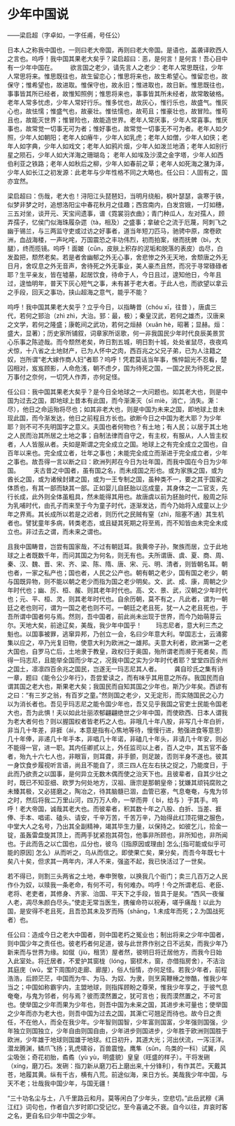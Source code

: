 # 少年中国说

——梁启超（字卓如，一字任甫，号任公）



日本人之称我中国也，一则曰老大帝国，再则曰老大帝国。是语也，盖袭译欧西人之言也。呜呼！我中国其果老大矣乎？梁启超曰：恶，是何言！是何言！吾心目中有一少年中国在。
　　欲言国之老少，请先言人之老少：老年人常思既往，少年人常思将来。惟思既往也，故生留恋心；惟思将来也，故生希望心。惟留恋也，故保守；惟希望也，故进取。惟保守也，故永旧；惟进取也，故日新。惟思既往也，事事皆其所已经者，故惟知照例；惟思将来也，事事皆其所未经者，故常敢破格。老年人常多忧虑，少年人常好行乐。惟多忧也，故灰心，惟行乐也，故盛气。惟灰心也，故怯懦；惟盛气也，故豪壮。惟怯懦也，故苟且；惟豪壮也，故冒险。惟苟且也，故能灭世界；惟冒险也，故能造世界。老年人常厌事，少年人常喜事。惟厌事也，故常觉一切事无可为者；惟好事也，故常觉一切事无不可为者。老年人如夕照，少年人如朝阳；老年人如瘠牛，少年人如乳虎；老年人如僧，少年人如侠；老年人如字典，少年人如戏文；老年人如鸦片烟，少年人如泼兰地酒；老年人如别行星之陨石，少年人如大洋海之珊瑚岛； 老年人如埃及沙漠之金字塔，少年人如西伯利亚之铁路；老年人如秋后之柳，少年人如春前之草；老年人如死海之潴为泽，少年人如长江之初发源：此老年与少年性格不同之大略也。任公曰：人固有之，国亦宜然。

梁启超曰：伤哉，老大也！浔阳江头琵琶妇，当明月绕船，枫叶瑟瑟，衾寒于铁，似梦非梦之时，追想洛阳尘中春花秋月之佳趣；西宫南内，白发宫娥，一灯如穗，三五对坐，谈开元、天宝间遗事，谱《霓裳羽衣曲》；青门种瓜人，左对孺人，顾弄孺子，忆侯门似海珠履杂遝（tà，相及）之盛事；拿破仑之流于厄蔑，阿刺飞之幽于锡兰，与三两监守吏或过访之好事者，道当年短刀匹马，驰骋中原，席卷欧洲，血战海楼，一声叱咤，万国震恐之丰功伟烈，初而拍案，继而抚髀（bì，大腿），终而揽镜。呜呼！面皴（cūn，皮肤上积存的泥垢和脱落的表皮）齿尽，白发盈把，颓然老矣。若是者舍幽郁之外无心事，舍悲惨之外无天地，舍颓唐之外无日月，舍叹息之外无音声，舍待死之外无事业，美人豪杰且然，而况于寻常碌碌者耶？生平亲友，皆在墟墓，起居饮食，待命于人，今日且过，遑知他日，今年且过，遑恤明年，普天下灰心短气之事，未有甚于老大者。于此人也，而欲望以拿云之手段，回天之事功，挟山超海之意气，能乎不能？

呜呼！我中国其果老大矣乎？立乎今日，以指畴昔（chóu xī，往昔 ），唐虞三代，若何之郅治（zhì zhì，大治。郅：最，极）；秦皇汉武，若何之雄杰，汉唐来之文学，若何之隆盛；康乾间之武功，若何之烜赫（xuǎn hè，昭著；显赫。烜：盛大，显著）；历史家所铺叙，词章家所讴歌，何一非我国民少年时代良辰美景赏心乐事之陈迹哉。而今颓然老矣，昨日割五城，明日割十城，处处雀鼠尽，夜夜鸡犬惊，十八省之土地财产，已为人怀中之肉，西百兆之父兄子弟，已为人注籍之奴，岂所谓“老大嫁作商人妇”者耶？呜呼！凭君莫话当年事，憔悴韶光不忍看，楚囚相对，岌岌顾影，人命危浅，朝不虑夕，国为待死之国，一国之民为待死之民，万事付之奈何，一切凭人作弄，亦何足怪。

任公曰：我中国其果老大矣乎？是今日全地球之一大问题也。如其老大也，则是中国为过去之国，即地球上昔本有此国，而今渐澌灭（sī miè，消亡，消失。澌：尽），他日之命运殆将尽也；如其非老大也，则是中国为未来之国，即地球上昔未现此国，而今渐发达，他日之前程且方长也。欲断今日之中国为老大耶？为少年耶？则不可不先明国字之意义。夫国也者何物也？有土地；有人民；以居于其土地之人民而治其所居之土地之事；自制法律而自守之，有主权，有服从，人人皆主权者，人人皆服从者。夫如是斯谓之完全成立之国。地球上之有完全成立之国也，自百年以来也。完全成立者，壮年之事也；未能完全成立而渐进于完全成立者，少年之事也。故吾得一言以断之曰：欧洲列邦在今日为壮年国，而我中国在今日为少年国。
　　夫古昔之中国者，虽有国之名，而未成国之形也。或为家族之国，或为酋长之国，或为诸候封建之国，或为一王专制之国，虽种类不一，要之其于国家之体质也，有其一部而缺其一部。正如婴儿自胚胎以迄成童，其身体之一二官支，先行长成，此外则全体虽粗具，然未能得其用也。故唐虞以前为胚胎时代，殷周之际为乳哺时代，由孔子而来至于今为童子时代，逐渐发达，而今乃始将入成童以上少年之界焉。其长成所以若是之迟者，则历代之民贼有窒（zhì，阻塞不通）其生机者也。譬犹童年多病，转类老态，或且疑其死期之将至焉，而不知皆由未完全未成立也。非过去之谓，而未来之谓也。

且我中国畴昔，岂尝有国家哉，不过有朝廷耳。我黄帝子孙，聚族而居，立于此地球之上者既数千年，而问其国之为何名，则无有也。夫所谓唐、虞、夏、商、周、秦、汉、魏、晋、宋、齐、梁、陈、隋、唐、宋、元、明、清者，则皆朝名耳。朝也者，一家之私产也；国也者，人民之公产也。朝有朝之老少，国有国之老少，朝与国既异物，则不能以朝之老少而指为国之老少明矣。文、武、成、康，周朝之少年时代也；幽、厉、桓、赧、则其老年时代也。高、文、景、武，汉朝之少年时代也；元、平、桓、灵，则其老年时代也。自余历朝，莫不有之，凡此者，谓为一朝廷之老也则可，谓为一国之老也则不可。一朝廷之老且死，犹一人之老且死也，于吾所谓中国者何与焉。然则，吾中国者，前此尚未出现于世界，而今乃始萌芽云尔。天地大矣，前途辽矣，美哉，我少年中国乎！
　　玛志尼者，意大利三杰之魁也。以国事被罪，逃窜异邦，乃创立一会，名曰少年意大利。举国志士，云涌雾集以应之，卒乃光复旧物，使意大利为欧洲之一雄邦。夫意大利者，欧洲第一之老大国也，自罗马亡后，土地隶于教皇，政权归于奥国，殆所谓老而濒于死者矣，而得一玛志尼，且能举全国而少年之，况我中国之实为少年时代者耶？堂堂四百余州之国土，凛凛四百余兆之国民，岂遂无一玛志尼其人者。
　　龚自珍氏之集有诗一章，题曰《能令公少年行》，吾尝爱读之，而有味乎其用意之所存。我国民而自谓其国之老大也，斯果老大矣；我国民而自知其国之少年也，斯乃少年矣。西谚有之曰：“有三岁之翁，有百岁之童。”然则国之老少，又无定形，而实随国民之心力以为消长者也。吾见乎玛志尼之能令国少年也，吾又见乎我国之官吏士民能令国老大也，吾为此惧！夫以如此壮丽浓郁翩翩绝世之少年中国，而使欧西、日本人谓我为老大者何也？则以握国权者皆老朽之人也。非哦几十年八股，非写几十年白折，非当几十年差，非捱（ái，本意是指有心焦地等待，慢慢行进，勉强进食等意思）几十年俸，非递几十年手本，非唱几十年诺，非磕几十年头，非请几十年安，则必不能得一官，进一职。其内任卿贰以上，外任监司以上者，百人之中，其五官不备者，殆九十六七人也，非眼盲，则耳聋，非手颤，则足跛，否则半身不遂也。彼其一身饮食步履视听言语，尚且不能自了，须三四人在左右扶之捉之，乃能度日，于此而乃欲责之以国事，是何异立无数木偶而使之治天下也。且彼辈者，自其少壮之时，既已不知亚细、欧罗为何处地方，汉祖、唐宗是那朝皇帝；犹嫌其顽钝腐败之未臻其极，又必搓磨之，陶冶之，待其脑髓已涸，血管已塞，气息奄奄，与鬼为邻之时，然后将我二万里山河，四万万人命，一举而畀（ bì，给与 ）于其手。呜呼！老大帝国，诚哉其老大也。而彼辈者，积其数十年之八股、白折、当差、捱俸、手本、唱诺、磕头、请安，千辛万苦，千苦万辛，乃始得此红顶花翎之服色，中堂大人之名号，乃出其全副精神，竭其毕生力量，以保持之。如彼乞儿，拾金一锭，虽轰雷盘旋其顶上，而两手犹紧抱其荷包，他事非所顾也，非所知也，非所闻也。于此而告之以亡国也，瓜分也，彼乌（[指原因或理由] 怎么;[指可能或似乎可能的原因] 怎么）从而听之，乌从而信之。即使果亡矣，果分矣，而吾今年既七十矣八十矣，但求其一两年内，洋人不来，强盗不起，我已快活过了一世矣。

若不得已，则割三头两省之土地，奉申贺敬，以换我几个衙门；卖三几百万之人民作仆为奴，以赎我一条老命，有何不可，有何难办。呜呼！今之所谓老后、老臣、老将、老吏者，其修身、齐家、治国、平天下之手段，皆具于是矣。“西风一夜催人老，凋尽朱颜白尽头。”使走无常当医生，携催命符以祝寿，嗟乎痛哉！以此为国，是安得不老且死，且吾恐其未及岁而殇（shāng，1.未成年而死；2.为国战死者）也。

任公曰：造成今日之老大中国者，则中国老朽之冤业也；制出将来之少年中国者，则中国少年之责任也。彼老朽者何足道，彼与此世界作别之日不远矣，而我少年乃新来而与世界为缘。如僦（jiù，租赁）屋者然，彼明日将迁居他方，而我今日始入此室处。将迁居者，不爱护其窗栊（lóng，窗棂木，窗，亦借指房舍），不洁治其庭庑（wǔ，堂下周围的走廊、廊屋），俗人恒情，亦何足怪。若我少年者，前程浩浩，后顾茫茫，中国而为牛、为马、为奴、为隶，则烹脔鞭棰之惨酷，惟我少年当之；中国如称霸宇内，主盟地球，则指挥顾盼之尊荣，惟我少年享之，于彼气息奄奄，与鬼为邻者，何与焉？彼而漠然置之，犹可言也；我而漠然置之，不可言也。使举国之少年而果为少年也，则吾中国为未来之国，其进步未可量也；使举国之少年而亦为老大也，则吾中国为过去之国，其澌亡可翘足而待也。故今日之责任，不在他人，而全在我少年。少年智则国智，少年富则国富，少年强则国强，少年独立则国独立，少年自由则国自由，少年进步则国进步，少年胜于欧洲则国胜于欧洲，少年雄于地球则国雄于地球。红日初升，其道大光；河出伏流，一泻汪洋。潜龙腾渊，鳞爪飞扬；乳虎啸谷，百兽震惶。鹰隼（sǔn，鸟类的一科）试翼，风尘吸张；奇花初胎，矞矞（yù yù，明盛貌）皇皇（旺盛的样子）。干将发硎（xíng，磨刀石。发硎：指刀新从磨刀石上磨出来,十分锋利），有作其芒。天戴其苍，地履其黄。纵有千古，横有八荒。前途似海，来日方长。美哉我少年中国，与天不老；壮哉我中国少年，与国无疆！

“三十功名尘与土，八千里路云和月。莫等闲白了少年头，空悲切。”此岳武穆《满江红》词句也，作者自六岁时即口受记忆，至今喜诵之不衰。自今以往，弃哀时客之名，更自名曰少年中国之少年。
